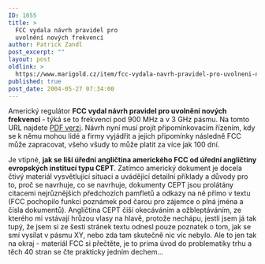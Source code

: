 ```yaml
---
ID: 1055
title: >
  FCC vydala návrh pravidel pro
  uvolnění nových frekvencí
author: Patrick Zandl
post_excerpt: ""
layout: post
oldlink: >
  https://www.marigold.cz/item/fcc-vydala-navrh-pravidel-pro-uvolneni-novych-frekvenci
published: true
post_date: 2004-05-27 07:34:00
---
```

<p>
Americký regulátor <STRONG>FCC vydal návrh pravidel pro uvolnění nových frekvencí</STRONG> - týká se to frekvencí pod 900 MHz a v 3 GHz pásmu. Na tomto URL najdete <A href="http://hraunfoss.fcc.gov/edocs_public/attachmatch/FCC-04-113A1.pdf" target=_blank>PDF verzi</A>. Návrh nyní musí projít připomínkovacím řízením, kdy se k němu mohou lidé a firmy vyjádřit a jejich připomínky následně FCC může zapracovat, všeho všudy to může platit za více jak 100 dní. </p>

<p>
Je vtipné, <STRONG>jak se liší úřední angličtina amerického FCC od úřední angličtiny evropských institucí typu CEPT</STRONG>. Zatímco americký dokument je docela čtivý materiál vysvětlující situaci a uvádějící detailní příklady a důvody pro to, proč se navrhuje, co se navrhuje, dokumenty CEPT jsou prolátány citacemi nejrůznějších předchozích pamfletů a odkazy na ně přímo v textu (FCC pochopilo funkci poznámek pod čarou pro zájemce o plná jména&#160;a čísla dokumentů). Angličtina CEPT čiší okecáváním a ožbleptáváním, ze kterého mi vstávají hrůzou vlasy na hlavě, protože nechápu, jestli jsem já tak tupý, že jsem si ze šesti stránek textu odnesl pouze poznatek o tom, jak se smí vysílat v pásmu XY, nebo zda tam skutečně nic víc nebylo. Ale to jen tak na okraj - materiál FCC si přečtěte, je to prima úvod do problematiky trhu a těch 40 stran se čte prakticky jedním dechem...</p>
